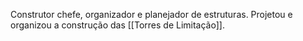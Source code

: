 
Construtor chefe, organizador e planejador de estruturas. Projetou e organizou a construção das [[Torres de Limitação]].